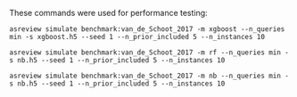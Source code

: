 These commands were used for performance testing:

`asreview simulate benchmark:van_de_Schoot_2017 -m xgboost --n_queries min -s xgboost.h5 --seed 1 --n_prior_included 5 --n_instances 10`

`asreview simulate benchmark:van_de_Schoot_2017 -m rf --n_queries min -s nb.h5 --seed 1 --n_prior_included 5 --n_instances 10`

`asreview simulate benchmark:van_de_Schoot_2017 -m nb --n_queries min -s nb.h5 --seed 1 --n_prior_included 5 --n_instances 10`